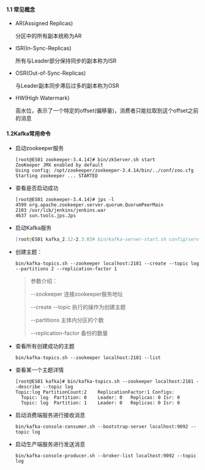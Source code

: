 #### 1.1 常见概念

- AR(Assigned Replicas)

  分区中的所有副本统称为AR

- ISR(In-Sync-Replicas)

  所有与Leader部分保持同步的副本称为ISR

- OSR(Out-of-Sync-Replicas)

  与Leader副本同步滞后过多的副本称为OSR

- HW(High Watermark)

  高水位，表示了一个特定的offset(偏移量)，消费者只能拉取到这个offset之前的消息

#### 1.2Kafka常用命令

- 启动zookeeper服务

  ```shell
  [root@ES01 zookeeper-3.4.14]# bin/zkServer.sh start
  ZooKeeper JMX enabled by default
  Using config: /opt/zookeeper/zookeeper-3.4.14/bin/../conf/zoo.cfg
  Starting zookeeper ... STARTED
  ```

- 查看是否启动成功

  ```shell
  [root@ES01 zookeeper-3.4.14]# jps -l
  4599 org.apache.zookeeper.server.quorum.QuorumPeerMain
  2103 /usr/lib/jenkins/jenkins.war
  4637 sun.tools.jps.Jps
  ```

- 启动Kafka服务

  ```powershell
  [root@ES01 kafka_2.12-2.3.0]# bin/kafka-server-start.sh config/server.properties 
  ```

- 创建主题：

  ```shell
  bin/kafka-topics.sh --zookeeper localhost:2181 --create --topic log --partitions 2 --replication-factor 1
  ```

  > 参数介绍：
  >
  > --zookeeper 连接zookeeper服务地址
  >
  > --create --topic 执行的操作为创建主题
  >
  > --partitions 主体内分区的个数
  >
  > --replication-factor 备份的数量

- 查看所有创建成功的主题

  ```shell
  bin/kafka-topics.sh --zookeeper localhost:2181 --list
  ```

- 查看某一个主题详情

  ```shell
  [root@ES01 kafka]# bin/kafka-topics.sh --zookeeper localhost:2181 --describe --topic log
  Topic:log	PartitionCount:2	ReplicationFactor:1	Configs:
  	Topic: log	Partition: 0	Leader: 0	Replicas: 0	Isr: 0
  	Topic: log	Partition: 1	Leader: 0	Replicas: 0	Isr: 0
  ```

- 启动消费端服务进行接收消息

  ```shell
  bin/kafka-console-consumer.sh --bootstrap-server localhost:9092 --topic log
  ```

- 启动生产端服务进行发送消息

  ```shell
  bin/kafka-console-producer.sh --broker-list localhost:9092 --topic log
  ```

  